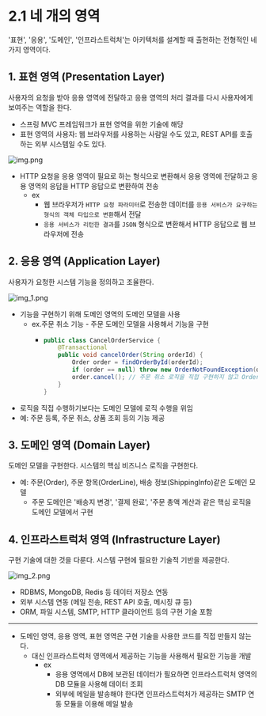 # 2.1 네 개의 영역

'표현', '응용', '도메인', '인프라스트럭처'는 아키텍처를 설계할 때 출현하는 전형적인 네 가지 영역이다.

## 1. 표현 영역 (Presentation Layer)

사용자의 요청을 받아 응용 영역에 전달하고 응용 영역의 처리 결과를 다시 사용자에게 보여주는 역할을 한다. 

- 스프링 MVC 프레임워크가 표현 영역을 위한 기술에 해당
-  표현 영역의 사용자: 웹 브라우저를 사용하는 사람일 수도 있고, REST API를 호출하는 외부 시스템일 수도 있다.

![img.png](image/2-1.png)

- HTTP 요청을 응용 영역이 필요로 하는 형식으로 변환해서 응용 영역에 전달하고 응용 영역의 응답을 HTTP 응답으로 변환하여 전송
  - ex
    - 웹 브라우저가 `HTTP 요청 파라미터`로 전송한 데이터를 `응용 서비스가 요구하는 형식의 객체 타입으로 변환`해서 전달
    - `응용 서비스가 리턴한 결과`를 `JSON` 형식으로 변환해서 HTTP 응답으로 웹 브라우저에 전송

## 2. 응용 영역 (Application Layer)

사용자가 요청한 시스템 기능을 정의하고 조율한다.

![img_1.png](image/2-2.png)

- 기능을 구현하기 위해 도메인 영역의 도메인 모델을 사용
  - ex.주문 취소 기능 - 주문 도메인 모델을 사용해서 기능을 구현
     -  ```java
        public class CancelOrderService {
            @Transactional
            public void cancelOrder(String orderId) {
                Order order = findOrderById(orderId);
                if (order == null) throw new OrderNotFoundException(orderId);
                order.cancel(); // 주문 취소 로직을 직접 구현하지 않고 Order 객체에 취소 처리를 위임
            }
        }
        ```
- 로직을 직접 수행하기보다는 도메인 모델에 로직 수행을 위임
- 예: 주문 등록, 주문 취소, 상품 조회 등의 기능 제공

## 3. 도메인 영역 (Domain Layer)

도메인 모델을 구현한다. 시스템의 핵심 비즈니스 로직을 구현한다.

- 예: 주문(Order), 주문 항목(OrderLine), 배송 정보(ShippingInfo)같은 도메인 모델
  - 주문 도메인은 '배송지 변경', '결제 완료', '주문 총액 계산과 같은 핵심 로직을 도메인 모델에서 구현

## 4. 인프라스트럭처 영역 (Infrastructure Layer)

구현 기술에 대한 것을 다룬다. 시스템 구현에 필요한 기술적 기반을 제공한다.

![img_2.png](image/2-3.png)

- RDBMS, MongoDB, Redis 등 데이터 저장소 연동
- 외부 시스템 연동 (메일 전송, REST API 호출, 메시징 큐 등)
- ORM, 파일 시스템, SMTP, HTTP 클라이언트 등의 구현 기술 포함

---

- 도메인 영역, 응용 영역, 표현 영역은 구현 기술을 사용한 코드를 직접 만들지 않는다.
  - 대신 인프라스트럭처 영역에서 제공하는 기능을 사용해서 필요한 기능을 개발
    - ex
      - 응용 영역에서 DB에 보관된 데이터가 필요하면 인프라스트럭처 영역의 DB 모듈을 사용해 데이터 조회
      - 외부에 메일을 발송해야 한다면 인프라스트럭처가 제공하는 SMTP 연동 모듈을 이용해 메일 발송

